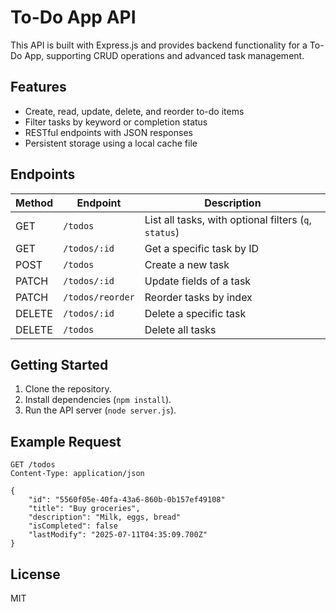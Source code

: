 # To-Do App API

This API is built with Express.js and provides backend functionality for a To-Do App, supporting CRUD operations and advanced task management.

## Features

- Create, read, update, delete, and reorder to-do items
- Filter tasks by keyword or completion status
- RESTful endpoints with JSON responses
- Persistent storage using a local cache file

## Endpoints

| Method | Endpoint               | Description                                                 |
|--------|------------------------|-------------------------------------------------------------|
| GET    | `/todos`               | List all tasks, with optional filters (`q`, `status`)       |
| GET    | `/todos/:id`           | Get a specific task by ID                                   |
| POST   | `/todos`               | Create a new task                                           |
| PATCH  | `/todos/:id`           | Update fields of a task                                     |
| PATCH  | `/todos/reorder`       | Reorder tasks by index                                      |
| DELETE | `/todos/:id`           | Delete a specific task                                      |
| DELETE | `/todos`               | Delete all tasks                                            |

## Getting Started

1. Clone the repository.
2. Install dependencies (`npm install`).
3. Run the API server (`node server.js`).

## Example Request

```http
GET /todos
Content-Type: application/json

{
    "id": "5560f05e-40fa-43a6-860b-0b157ef49108"
    "title": "Buy groceries",
    "description": "Milk, eggs, bread"
    "isCompleted": false
    "lastModify": "2025-07-11T04:35:09.700Z" 
}
```

## License

MIT